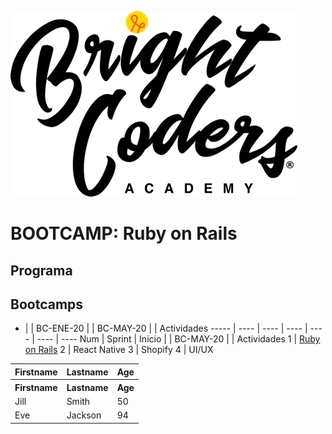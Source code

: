 ![MagmaHackers Logo](../../imgs/logo-bc.png)
# BOOTCAMP: Ruby on Rails

## Programa

## Bootcamps
  -    |        | BC-ENE-20 |       | BC-MAY-20 |      | Actividades 
----- | ----   | ----       | ---- | ----      | ---- | ---- 
Num   | Sprint | Inicio   |       | BC-MAY-20 |      | Actividades 
1 | [Ruby on Rails](https://github.com/magma-labs/BrightCoders/tree/master/bootcamp/ruby-on-rails)
2 | React Native
3 | Shopify
4 | UI/UX

<table style="width:100%">
      
  <tr>
    <th>Firstname</th>
    <th>Lastname</th>
    <th>Age</th>
  </tr>
    <tr>
    <th>Firstname</th>
    <th>Lastname</th>
    <th>Age</th>
  </tr>
  <tr>
    <td>Jill</td>
    <td>Smith</td>
    <td>50</td>
  </tr>
  <tr>
    <td>Eve</td>
    <td>Jackson</td>
    <td>94</td>
  </tr>
</table>
